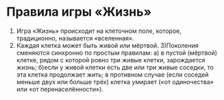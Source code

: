 # Правила игры «Жизнь»

1) Игра «Жизнь» происходит на клеточном поле, которое, традиционно, называется «вселенная».
2) Каждая клетка может быть живой или мёртвой.
3)Поколения сменяются синхронно по простым правилам:
  а) в пустой (мёртвой) клетке, рядом с которой ровно три живые клетки, зарождается жизнь;
  б)если у живой клетки есть две или три живые соседки, то эта клетка продолжает жить; в противном случае (если соседей меньше двух или больше трёх) клетка умирает («от одиночества» или «от перенаселённости»).
